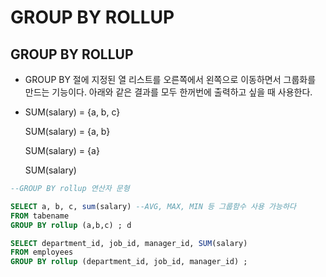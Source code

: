 # GROUP BY ROLLUP

## GROUP BY ROLLUP

* GROUP BY 절에 지정된 열 리스트를 오른쪽에서 왼쪽으로 이동하면서 그룹화를 만드는 기능이다. 아래와 같은 결과를 모두 한꺼번에 출력하고 싶을 때 사용한다.
* SUM\(salary\) = {a, b, c}

  SUM\(salary\) = {a, b}

  SUM\(salary\) = {a}

  SUM\(salary\)

```sql
--GROUP BY rollup 연산자 문형

SELECT a, b, c, sum(salary) --AVG, MAX, MIN 등 그룹함수 사용 가능하다
FROM tabename
GROUP BY rollup (a,b,c) ; d

SELECT department_id, job_id, manager_id, SUM(salary) 
FROM employees 
GROUP BY rollup (department_id, job_id, manager_id) ;
```

